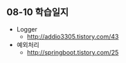 ## 08-10 학습일지

- Logger
	- http://addio3305.tistory.com/43
- 예외처리
	- http://springboot.tistory.com/25
	